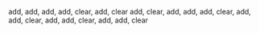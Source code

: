 add, add, add, add, clear, add, clear add, clear, add, add, add, clear, add, add, clear, add, add, clear, add, add, clear
